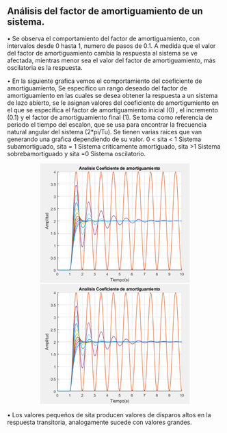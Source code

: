 ## Análisis del factor de amortiguamiento de un sistema.

• Se observa el comportamiento del factor de amortiguamiento, con intervalos desde 0 hasta 1, numero de pasos de 0.1. A medida que el valor del factor de amortiguamiento cambia la respuesta al sistema se ve afectada, mientras menor sea el valor del factor de amortiguamiento, más oscilatoria es la respuesta.

•	En la siguiente grafica vemos el comportamiento del coeficiente de amortiguamiento, Se especifico un rango deseado del factor de amortiguamiento en las cuales se desea obtener la respuesta a un sistema de lazo abierto, se le asignan valores del coeficiente de amortigumiento en el que se especifica el factor de amortiguamiento inicial (0) , el incremento (0.1) y el factor de amortiguamiento final (1). Se toma como referencia de periodo el tiempo del escalon, que se usa para encontrar la frecuencia natural angular del sistema (2*pi/Tu). Se tienen varias raices que van generando una grafica dependiendo de su valor. 0 < sita < 1 Sistema subamortiguado, sita = 1 Sistema criticamente amortiguado, sita >1 Sistema sobrebamortiguado y sita =0 Sistema oscilatorio.

<p align="center">
  <img src="plot.png" width="350" title="hover text">
  <img src="plot.png" width="350" alt="accessibility text">
</p>

•	Los valores pequeños de sita producen valores de disparos altos en la respuesta transitoria, analogamente sucede con valores grandes.

